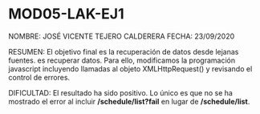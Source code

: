 # MOD05-LAK-EJ1
NOMBRE: JOSÉ VICENTE TEJERO CALDERERA 
FECHA: 23/09/2020

RESUMEN: El objetivo final es la recuperación de datos desde lejanas fuentes. es recuperar datos. Para ello, modificamos
la programación javascript incluyendo llamadas al objeto XMLHttpRequest() y revisando el control de errores.


DIFICULTAD: El resultado ha sido positivo. 
Lo único es que no se ha mostrado el error al incluir **/schedule/list?fail** en lugar de **/schedule/list**.

